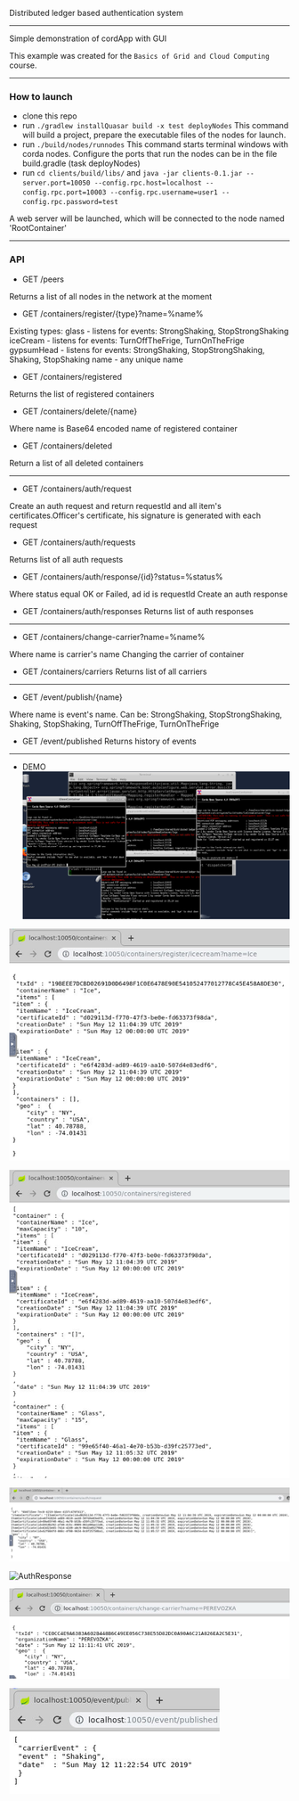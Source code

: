 Distributed ledger based authentication system

***

Simple demonstration of cordApp with GUI

This example was created for the `Basics of Grid and Cloud Computing` course.

***

### How to launch
* clone this repo
* run `./gradlew installQuasar build -x test deployNodes`
This command will build a project, prepare the executable files of the nodes for launch.
* run `./build/nodes/runnodes`
This command starts terminal windows with corda nodes. Configure the ports that run the nodes can be in the file build.gradle
(task deployNodes)
* run `cd clients/build/libs/` and `java -jar clients-0.1.jar --server.port=10050 --config.rpc.host=localhost --config.rpc.port=10003 --config.rpc.username=user1 --config.rpc.password=test`

A web server will be launched, which will be connected to the node named 'RootContainer'

***

### API

* GET /peers

Returns a list of all nodes in the network at the moment
* GET /containers/register/{type}?name=%name%

Existing types: 
glass - listens for events: StrongShaking, StopStrongShaking
iceCream - listens for events: TurnOffTheFrige, TurnOnTheFrige
gypsumHead - listens for events: StrongShaking, StopStrongShaking, Shaking, StopShaking
name - any unique name
* GET /containers/registered

Returns the list of registered containers
* GET /containers/delete/{name}

Where name is Base64 encoded name of registered container
* GET /containers/deleted

Return a list of all deleted containers
***
* GET /containers/auth/request

Create an auth request and return requestId and all item's certificates.Officer's certificate,
 his signature is generated with each request
* GET /containers/auth/requests

Returns list of all auth requests
* GET /containers/auth/response/{id}?status=%status%

Where status equal OK or Failed, ad id is requestId
Create an auth response
* GET /containers/auth/responses 
Returns list of auth responses
***
* GET /containers/change-carrier?name=%name%

Where name is carrier's name
Changing the carrier of container
* GET /containers/carriers
Returns list of all carriers
***
* GET /event/publish/{name}

Where name is event's name. Can be: StrongShaking, StopStrongShaking, Shaking, StopShaking, TurnOffTheFrige, TurnOnTheFrige
* GET /event/published
Returns history of events 
***
* DEMO
![AfterDeploy](img/AfterDeploy.png)

![createContainer](img/createContainer.png)

![registered](img/registered.png)

![AuthRequest](img/AuthRequest.png)

![AuthResponse](img/AuthResponse.png)

![changeCarrier](img/changeCarrier.png)

![Published](img/Published.png)

